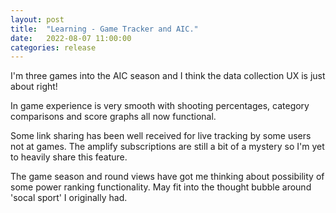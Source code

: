 ```yaml
---
layout: post
title:  "Learning - Game Tracker and AIC."
date:   2022-08-07 11:00:00
categories: release
---
```

I'm three games into the AIC season and I think the data collection UX is just about right!

In game experience is very smooth with shooting percentages, category comparisons and score graphs all now functional.

Some link sharing has been well received for live tracking by some users not at games.  The amplify subscriptions are still a bit of a mystery so I'm yet to heavily share this feature.

The game season and round views have got me thinking about possibility of some power ranking functionality.  May fit into the thought bubble around 'socal sport' I originally had.
